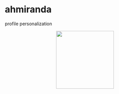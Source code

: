 # ahmiranda
 profile personalization
 
 <div align="center">
    <a href="https://github.com/Ahmiranda"></a>
        <img height="180em" src="https://github-readme-stats.vercel.app/api?username=Ahmiranda&show_icons=true&theme=algolia&include_all_commits=true&count_private=true " />
 <a href="https://github.com/Ahmiranda"></a>
        <img height="180em" scr="https://github-readme-stats.vercel.app/api/top-langs/?username=Ahmiranda&layout=compact&langs_count=16&theme=algolia " />
</div>
